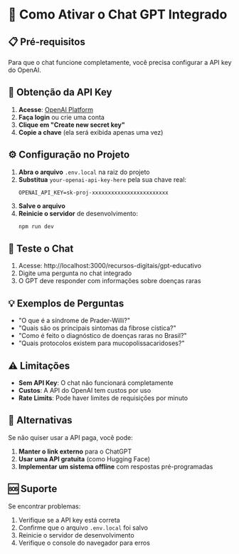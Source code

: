 # 🚀 Como Ativar o Chat GPT Integrado

## 📋 Pré-requisitos

Para que o chat funcione completamente, você precisa configurar a API key do OpenAI.

## 🔑 Obtenção da API Key

1. **Acesse**: [OpenAI Platform](https://platform.openai.com/api-keys)
2. **Faça login** ou crie uma conta
3. **Clique em "Create new secret key"**
4. **Copie a chave** (ela será exibida apenas uma vez)

## ⚙️ Configuração no Projeto

1. **Abra o arquivo** `.env.local` na raiz do projeto
2. **Substitua** `your-openai-api-key-here` pela sua chave real:
   ```
   OPENAI_API_KEY=sk-proj-xxxxxxxxxxxxxxxxxxxxxxxx
   ```
3. **Salve o arquivo**
4. **Reinicie o servidor** de desenvolvimento:
   ```bash
   npm run dev
   ```

## 🧪 Teste o Chat

1. Acesse: http://localhost:3000/recursos-digitais/gpt-educativo
2. Digite uma pergunta no chat integrado
3. O GPT deve responder com informações sobre doenças raras

## 💡 Exemplos de Perguntas

- "O que é a síndrome de Prader-Willi?"
- "Quais são os principais sintomas da fibrose cística?"
- "Como é feito o diagnóstico de doenças raras no Brasil?"
- "Quais protocolos existem para mucopolissacaridoses?"

## ⚠️ Limitações

- **Sem API Key**: O chat não funcionará completamente
- **Custos**: A API do OpenAI tem custos por uso
- **Rate Limits**: Pode haver limites de requisições por minuto

## 🔧 Alternativas

Se não quiser usar a API paga, você pode:

1. **Manter o link externo** para o ChatGPT
2. **Usar uma API gratuita** (como Hugging Face)
3. **Implementar um sistema offline** com respostas pré-programadas

## 🆘 Suporte

Se encontrar problemas:
1. Verifique se a API key está correta
2. Confirme que o arquivo `.env.local` foi salvo
3. Reinicie o servidor de desenvolvimento
4. Verifique o console do navegador para erros
